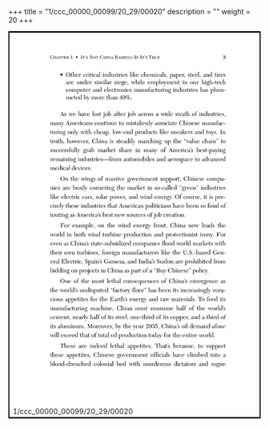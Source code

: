 +++
title = "1/ccc_00000_00099/20_29/00020"
description = ""
weight = 20
+++

<table style="border:2px solid black;max-width:800px;max-height:800px;" 
><tr><td>
<img class="center-fit-jpg"
src="/jpg_/out_jpg_dbc_020.jpg">
1/ccc_00000_00099/20_29/00020
</img></td></tr></table>
